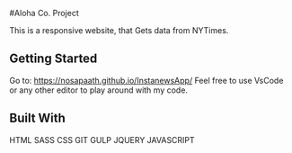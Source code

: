 #Aloha Co. Project

This is a responsive website, that Gets data from NYTimes. 

## Getting Started

Go to: https://nosapaath.github.io/InstanewsApp/
Feel free to use VsCode or any other editor to play around with my code.  

## Built With

HTML
SASS
CSS
GIT
GULP
JQUERY
JAVASCRIPT 

